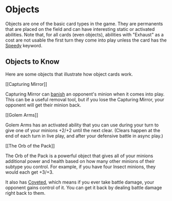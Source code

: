 # Objects

Objects are one of the basic card types in the game. They are permanents that are placed on the field and can have interesting static or activated abilities. Note that, for all cards (even objects), abilities with "Exhaust" as a cost are not usable the first turn they come into play unless the card has the [Speedy](./glossary.md#speedy) keyword.

## Objects to Know

Here are some objects that illustrate how object cards work.

[[Capturing Mirror]]

Capturing Mirror can [banish](./glossary.md#banish) an opponent's minion when it comes into play. This can be a useful removal tool, but if you lose the Capturing Mirror, your opponent will get their minion back.

[[Golem Arms]]

Golem Arms has an activated ability that you can use during your turn to give one of your minions +2/+2 until the next clear. (Clears happen at the end of each turn in live play, and after your defensive battle in async play.)

[[The Orb of the Pack]]

The Orb of the Pack is a powerful object that gives all of your minions additional power and health based on how many other minions of their subtype you control. For example, if you have four Insect minions, they would each get +3/+3.

It also has [Coveted](./glossary.md#coveted), which means if you ever take battle damage, your opponent gains control of it. You can get it back by dealing battle damage right back to them.
